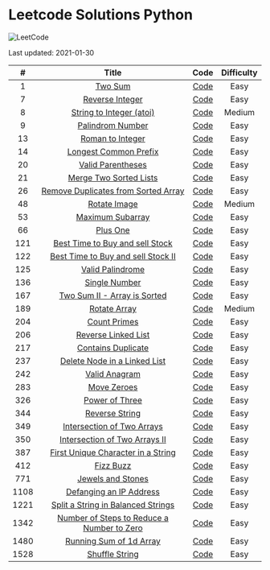 # Leetcode Solutions Python

![LeetCode](https://img.shields.io/badge/solved-33-green.svg)

Last updated:  2021-01-30

| # | Title | Code | Difficulty |
|:---:|:---:|:---:|:---:|
|1|[Two Sum](https://leetcode.com/problems/two-sum)|[Code](https://github.com/lb930/Leetcode/tree/main/0001%20-%20Two%20Sum)|Easy|
|7|[Reverse Integer](https://leetcode.com/problems/reverse-integer)|[Code](https://github.com/lb930/Leetcode/tree/main/0007%20-%20Reverse%20Integer)|Easy|
|8|[String to Integer (atoi)](https://leetcode.com/problems/string-to-integer-atoi)|[Code](https://github.com/lb930/Leetcode/tree/main/0008%20-%20String%20to%20integer%20(atoi))|Medium|
|9|[Palindrom Number](https://leetcode.com/problems/palindrome-number/)|[Code](https://github.com/lb930/Leetcode/tree/main/0009%20-%20Palindrome%20Number)|Easy|
|13|[Roman to Integer](https://leetcode.com/problems/roman-to-integer)|[Code](https://github.com/lb930/Leetcode/tree/main/0013%20-%20Roman%20to%20Integer)|Easy|
|14|[Longest Common Prefix](https://leetcode.com/problems/longest-common-prefix)|[Code](https://github.com/lb930/Leetcode/tree/main/0014%20-%20Longest%20common%20prefix)|Easy|
|20|[Valid Parentheses](https://leetcode.com/problems/valid-parentheses/)|[Code](https://github.com/lb930/Leetcode/tree/main/0020%20-%20Valid%20Parentheses)|Easy|
|21|[Merge Two Sorted Lists](https://leetcode.com/problems/merge-two-sorted-lists/)|[Code](https://github.com/lb930/Leetcode/tree/main/0021%20-%20Merge%20Two%20Sorted%20Lists)|Easy|
|26|[Remove Duplicates from Sorted Array](https://leetcode.com/problems/remove-duplicates-from-sorted-array)|[Code](https://github.com/lb930/Leetcode/tree/main/0026%20-%20Remove%20Duplicates%20from%20Sorted%20Array)|Easy|
|48|[Rotate Image](https://leetcode.com/problems/rotate-image)|[Code](https://github.com/lb930/Leetcode/tree/main/0048%20-%20Rotate%20Image)|Medium|
|53|[Maximum Subarray](https://leetcode.com/problems/maximum-subarray)|[Code](https://github.com/lb930/Leetcode/tree/main/0053%20-%20Maximum%20Subarray)|Easy|
|66|[Plus One](https://leetcode.com/problems/plus-one)|[Code](https://github.com/lb930/Leetcode/tree/main/0066%20-%20Plus%20One)|Easy|
|121|[Best Time to Buy and sell Stock](https://leetcode.com/problems/best-time-to-buy-and-sell-stock)|[Code](https://github.com/lb930/Leetcode/tree/main/0121%20-%20Best%20time%20to%20buy%20and%20sell%20stock)|Easy|
|122|[Best Time to Buy and sell Stock II](https://leetcode.com/problems/best-time-to-buy-and-sell-stock-ii)|[Code](https://github.com/lb930/Leetcode/tree/main/0122%20-%20Best%20Time%20to%20Buy%20and%20Sell%20Stock%20II)|Easy|
|125|[Valid Palindrome](https://leetcode.com/problems/valid-palindrome)|[Code](https://github.com/lb930/Leetcode/tree/main/0125%20-%20Valid%20Palindrome)|Easy|
|136|[Single Number](https://leetcode.com/problems/single-number)|[Code](https://github.com/lb930/Leetcode/tree/main/0136%20-%20Single%20Number)|Easy|
|167|[Two Sum II - Array is Sorted](https://leetcode.com/problems/two-sum-ii-input-array-is-sorted)|[Code](https://github.com/lb930/Leetcode/tree/main/0167%20-%20Two%20Sum%20II%20-%20Input%20array%20is%20sorted)|Easy|
|189|[Rotate Array](https://leetcode.com/problems/rotate-array)|[Code](https://github.com/lb930/Leetcode/tree/main/0189%20-%20Rotate%20Array)|Medium|
|204|[Count Primes](https://leetcode.com/problems/count-primes)|[Code](https://github.com/lb930/Leetcode/tree/main/0204%20-%20Count%20Primes)|Easy|
|206|[Reverse Linked List](https://leetcode.com/problems/reverse-linked-list)|[Code](https://github.com/lb930/Leetcode/tree/main/0206%20-%20Reverse%20Linked%20List)|Easy|
|217|[Contains Duplicate](https://leetcode.com/problems/contains-duplicate)|[Code](https://github.com/lb930/Leetcode/tree/main/0217%20-%20Contains%20Duplicate)|Easy|
|237|[Delete Node in a Linked List](https://leetcode.com/problems/delete-node-in-a-linked-list)|[Code](https://github.com/lb930/Leetcode/tree/main/0237%20-%20Delete%20a%20Node%20in%20a%20Linked%20List)|Easy|
|242|[Valid Anagram](https://leetcode.com/problems/valid-anagram)|[Code](https://github.com/lb930/Leetcode/tree/main/0242%20-%20Valid%20Anagram)|Easy|
|283|[Move Zeroes](https://leetcode.com/problems/move-zeroes)|[Code](https://github.com/lb930/Leetcode/tree/main/0283%20-%20Move%20Zeroes)|Easy|
|326|[Power of Three](https://leetcode.com/problems/power-of-three)|[Code](https://github.com/lb930/Leetcode/tree/main/0326%20-%20Power%20of%20Three)|Easy|
|344|[Reverse String](https://leetcode.com/problems/reverse-string)|[Code](https://github.com/lb930/Leetcode/tree/main/0344%20-%20Reverse%20String)|Easy|
|349|[Intersection of Two Arrays](https://leetcode.com/problems/intersection-of-two-arrays)|[Code](https://github.com/lb930/Leetcode/tree/main/0349%20-%20Intersection%20of%20Two%20Arrays)|Easy|
|350|[Intersection of Two Arrays II](https://leetcode.com/problems/intersection-of-two-arrays-ii)|[Code](https://github.com/lb930/Leetcode/tree/main/0350%20-%20Intersection%20of%20Tow%20Arrays%20II)|Easy|
|387|[First Unique Character in a String](https://leetcode.com/problems/first-unique-character-in-a-string)|[Code](https://github.com/lb930/Leetcode/tree/main/0387%20-%20First%20Unique%20Character%20in%20a%20String)|Easy|
|412|[Fizz Buzz](https://leetcode.com/problems/fizz-buzz)|[Code](https://github.com/lb930/Leetcode/tree/main/0412%20-%20Fizz%20Buzz)|Easy|
|771|[Jewels and Stones](https://leetcode.com/problems/jewels-and-stones/)|[Code](https://github.com/lb930/Leetcode/tree/main/0771%20-%20Jewels%20and%20Stones)|Easy|
|1108|[Defanging an IP Address](https://leetcode.com/problems/defanging-an-ip-address/)|[Code](https://github.com/lb930/Leetcode/tree/main/1108%20-%20Defanging%20an%20IP%20address)|Easy|
|1221|[Split a String in Balanced Strings](https://leetcode.com/problems/split-a-string-in-balanced-strings/)|[Code](https://github.com/lb930/Leetcode/tree/main/1221%20-%20Split%20a%20string%20in%20balanced%20strings)|Easy|
|1342|[Number of Steps to Reduce a Number to Zero](https://leetcode.com/problems/number-of-steps-to-reduce-a-number-to-zero/#:~:text=Given%20a%20non%2Dnegative%20integer,by%202%20and%20obtain%207.)|[Code](https://github.com/lb930/Leetcode/tree/main/1342%20-%20Number%20of%20Steps%20to%20Reduce%20a%20Number%20to%20Zero)|Easy|
|1480|[Running Sum of 1d Array](https://leetcode.com/problems/running-sum-of-1d-array/)|[Code](https://leetcode.com/problems/running-sum-of-1d-array/)|Easy|
|1528|[Shuffle String](https://leetcode.com/problems/shuffle-string/)|[Code](https://github.com/lb930/Leetcode/tree/main/1528%20-%20Shuffle%20String)|Easy|
